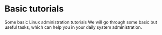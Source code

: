 # Basic tutorials
Some basic Linux administration tutorials
We will go through some basic but useful tasks, which can help you in your daily system administration.
